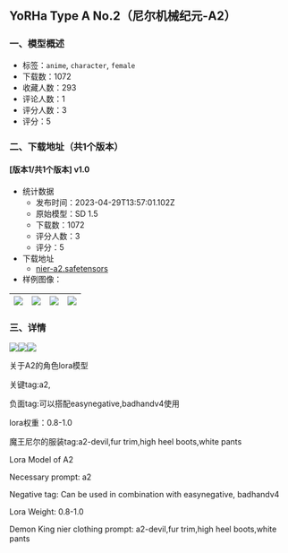 ## YoRHa Type A No.2（尼尔机械纪元-A2）
### 一、模型概述

- 标签：`anime`, `character`, `female`
- 下载数：1072
- 收藏人数：293
- 评论人数：1
- 评分人数：3
- 评分：5

### 二、下载地址（共1个版本）

#### [版本1/共1个版本] v1.0

- 统计数据
  - 发布时间：2023-04-29T13:57:01.102Z
  - 原始模型：SD 1.5
  - 下载数：1072
  - 评分人数：3
  - 评分：5
- 下载地址
  - [nier-a2.safetensors](https://civitai.com/api/download/models/58139)
- 样例图像：

| <img src="https://image.civitai.com/xG1nkqKTMzGDvpLrqFT7WA/a07b5909-4446-4a26-ce9e-1ac417622f00/width=450/632458.jpeg" /> | <img src="https://image.civitai.com/xG1nkqKTMzGDvpLrqFT7WA/3f388d6d-590c-4a43-e8f9-497a81898700/width=450/632460.jpeg" /> | <img src="https://image.civitai.com/xG1nkqKTMzGDvpLrqFT7WA/da83839a-7715-4dc0-ae83-72f18491cc00/width=450/634028.jpeg" /> | <img src="https://image.civitai.com/xG1nkqKTMzGDvpLrqFT7WA/f0662cce-2c4d-4e1a-9a8e-d3b435338d20/width=450/817506.jpeg" /> |
| ---- | ---- | ---- | ---- |


### 三、详情
<p></p><img src="https://imagecache.civitai.com/xG1nkqKTMzGDvpLrqFT7WA/0e6c22ff-2b50-4fd9-96d0-7ed87a0b6700/width=525/0e6c22ff-2b50-4fd9-96d0-7ed87a0b6700.jpeg" /><img src="https://imagecache.civitai.com/xG1nkqKTMzGDvpLrqFT7WA/24bd9236-f9c6-4529-2d00-d5fd8cc78b00/width=525/24bd9236-f9c6-4529-2d00-d5fd8cc78b00.jpeg" /><img src="https://imagecache.civitai.com/xG1nkqKTMzGDvpLrqFT7WA/dd9acb6e-d48d-4cf4-b65d-6450a67d9b00/width=525/dd9acb6e-d48d-4cf4-b65d-6450a67d9b00.jpeg" /><p>关于A2的角色lora模型</p><p>关键tag:a2,</p><p>负面tag:可以搭配easynegative,badhandv4使用</p><p>lora权重：0.8-1.0</p><p>魔王尼尔的服装tag:a2-devil,fur trim,high heel boots,white pants</p><p>Lora Model of A2</p><p>Necessary prompt: a2</p><p>Negative tag: Can be used in combination with easynegative, badhandv4</p><p>Lora Weight: 0.8-1.0</p><p>Demon King nier clothing prompt: a2-devil,fur trim,high heel boots,white pants</p><p></p><p></p><p></p><p></p><p></p>